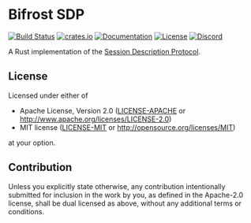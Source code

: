 # Bifrost SDP

[![Build Status](https://api.cirrus-ci.com/github/bifrost-rs/bifrost.svg)](https://cirrus-ci.com/github/bifrost-rs/bifrost)
[![crates.io](https://img.shields.io/crates/v/bifrost-sdp)](https://crates.io/crates/bifrost-sdp)
[![Documentation](https://docs.rs/bifrost-sdp/badge.svg)](https://docs.rs/bifrost-sdp)
[![License](https://img.shields.io/crates/l/bifrost-sdp)](#license)
[![Discord](https://img.shields.io/discord/614317437667508235?logo=discord&logoColor=white)](https://discord.gg/GJvVrd3)

A Rust implementation of the [Session Description Protocol](https://tools.ietf.org/html/rfc4566).

## License

Licensed under either of

 * Apache License, Version 2.0
   ([LICENSE-APACHE](LICENSE-APACHE) or http://www.apache.org/licenses/LICENSE-2.0)
 * MIT license
   ([LICENSE-MIT](LICENSE-MIT) or http://opensource.org/licenses/MIT)

at your option.

## Contribution

Unless you explicitly state otherwise, any contribution intentionally submitted
for inclusion in the work by you, as defined in the Apache-2.0 license, shall be
dual licensed as above, without any additional terms or conditions.
